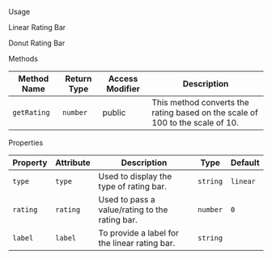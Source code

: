 Usage

<orxe-rating-bar> </orxe-rating-bar>

Linear Rating Bar

<orxe-rating-bar type="linear" rating="60"></orxe-rating-bar>

Donut Rating Bar

<orxe-rating-bar type="donut" rating="30"></orxe-rating-bar>

Methods

| Method Name | Return Type | Access Modifier | Description                                                                   |
| ----------- | ----------- | --------------- | ----------------------------------------------------------------------------- |
| `getRating` | `number`    | public          | This method converts the rating based on the scale of 100 to the scale of 10. |

Properties

| Property | Attribute | Description                                    | Type     | Default  |
| -------- | --------- | ---------------------------------------------- | -------- | -------- |
| `type`   | `type`    | Used to display the type of rating bar.        | `string` | `linear` |
| `rating` | `rating`  | Used to pass a value/rating to the rating bar. | `number` | `0`      |
| `label`  | `label`   | To provide a label for the linear rating bar.  | `string` |          |